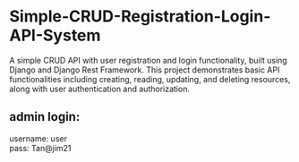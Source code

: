 # Simple-CRUD-Registration-Login-API-System
 A simple CRUD API with user registration and login functionality, built using Django and Django Rest Framework. This project demonstrates basic API functionalities including creating, reading, updating, and deleting resources, along with user authentication and authorization.

## admin login:  
username: user  
pass: Tan@jim21
